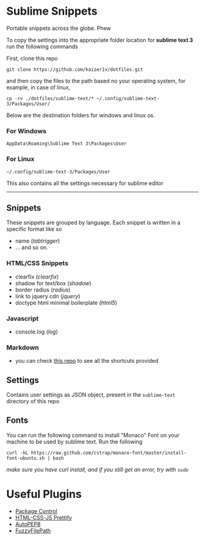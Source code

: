 # Sublime Snippets
Portable snippets across the globe. Phew

To copy the settings into the appropriate folder location for **sublime text 3** run the following commands

First, clone this repo

`git clone https://github.com/kaizer1v/dotfiles.git`

and then copy the files to the path based no your operating system, for example, in case 
of linux,

```
cp -rv ./dotfiles/sublime-text/* ~/.config/sublime-text-3/Packages/User/ 
```

Below are the destination folders for windows and linux os.

### For Windows
```
AppData\Roaming\Sublime Text 3\Packages\User
```

### For Linux
```
~/.config/sublime-text-3/Packages/User
```

This also contains all the settings necessary for sublime editor

--------------------------------------------

## Snippets
These snippets are grouped by language. Each snippet is written in a specific format like so
- name (_tabtrigger_)
- ...
and so on.

### HTML/CSS Snippets
- clearfix (_clearfix_)
- shadow for text/box (_shadow_)
- border radius (_radius_)
- link to jquery cdn (_jquery_)
- doctype html minimal boilerplate (_html5_)

### Javascript
- console.log (_log_)

### Markdown
- you can check [this repo](https://github.com/praveenpuglia/github_markdown_snippets) to see all the shortcuts provided

## Settings
Contains user settings as JSON object, present in the `sublime-text` directory of this repo

## Fonts
You can run the following command to install "Monaco" Font on your machine to be used by sublime text.
Run the following
```
curl -kL https://raw.github.com/cstrap/monaco-font/master/install-font-ubuntu.sh | bash
```
_make sure you have curl install, and if you still get an error, try with ```sudo```_


# Useful Plugins

- [Package Control](https://packagecontrol.io/installation)
- [HTML-CSS-JS Prettify](https://github.com/victorporof/Sublime-HTMLPrettify)
- [AutoPEP8](https://github.com/wistful/SublimeAutoPEP8)
- [FuzzyFilePath](https://github.com/sagold/FuzzyFilePath)
